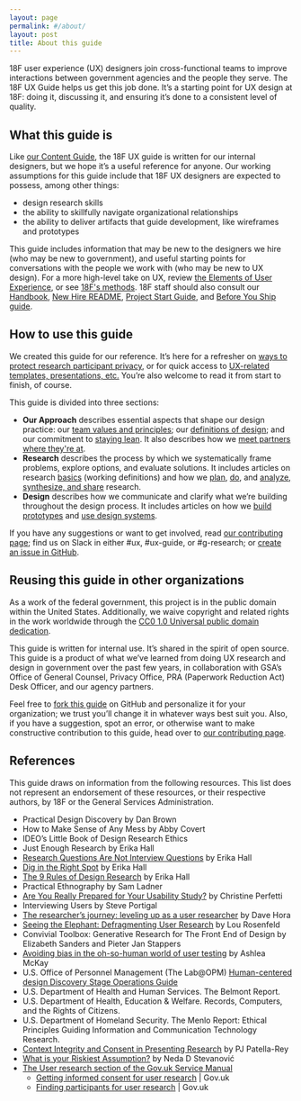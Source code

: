 ```yaml
---
layout: page
permalink: #/about/
layout: post
title: About this guide
---
```


18F user experience (UX) designers join cross-functional teams to improve interactions between government agencies and the people they serve. The 18F UX Guide helps us get this job done. It’s a starting point for UX design at 18F: doing it, discussing it, and ensuring it’s done to a consistent level of quality.


## What this guide is

Like [our Content Guide](https://content-guide.18f.gov/how-to-use-this-guide/), the 18F UX guide is written for our internal designers, but we hope it’s a useful reference for anyone. Our working assumptions for this guide include that 18F UX designers are expected to possess, among other things: 

* design research skills
* the ability to skillfully navigate organizational relationships
* the ability to deliver artifacts that guide development, like wireframes and prototypes

This guide includes information that may be new to the designers we hire (who may be new to government), and useful starting points for conversations with the people we work with (who may be new to UX design). For a more high-level take on UX, review [the Elements of User Experience](http://www.jjg.net/elements/pdf/elements.pdf), or see [18F's methods](https://methods.18f.gov/).  18F staff should also consult our [Handbook](https://handbook.18f.gov/), [New Hire README](https://docs.google.com/document/d/19naJ8wgVo_hnv_nUy2WWyzH6DJwXXgenD0QpsZmOSe0/edit#), [Project Start Guide](https://docs.google.com/document/d/1jFGksReKrt2PY_QVe7fj1aOCcyjHlGPf5hkKgv7nuMA/edit?pli=1#), and [Before You Ship guide](https://before-you-ship.18f.gov/).


## How to use this guide

We created this guide for our reference. It’s here for a refresher on [ways to protect research participant privacy]({{site.baseurl}}/research/privacy/), or for quick access to [UX-related templates, presentations, etc.]({{site.baseurl}}/resources/) You’re also welcome to read it from start to finish, of course.

This guide is divided into three sections:

- **Our Approach** describes essential aspects that shape our design practice: our [team values and principles]({{site.baseurl}}/our-approach/values-and-principles); our [definitions of design]({{site.baseurl}}/our-approach/defining-design); and our commitment to [staying lean]({{site.baseurl}}/our-approach/lean/). It also describes how we [meet partners where they're at]({{site.baseurl}}/our-approach/meet-people-where-they-are/). 
- **Research** describes the process by which we systematically frame problems, explore options, and evaluate solutions. It includes articles on research [basics]({{site.baseurl}}/research/basics/) (working definitions) and how we [plan](/research/plan/), [do]({{site.baseurl}}/research/do), and [analyze, synthesize, and share]({{site.baseurl}}/research/analyze-synthesize-share) research.
- **Design** describes how we communicate and clarify what we’re building throughout the design process. It includes articles on how we [build prototypes]() and [use design systems]().



If you have any suggestions or want to get involved, read [our contributing page](https://github.com/18F/ux-guide/blob/master/CONTRIBUTING.md#non-18F-contributors); find us on Slack in either #ux, #ux-guide, or #g-research; or [create an issue in GitHub](https://github.com/18F/ux-guide/issues).


## Reusing this guide in other organizations

As a work of the federal government, this project is in the public domain within the United States. Additionally, we waive copyright and related rights in the work worldwide through the [CC0 1.0 Universal public domain dedication](https://creativecommons.org/publicdomain/zero/1.0/legalcode).

This guide is written for internal use. It’s shared in the spirit of open source.  This guide is a product of what we’ve learned from doing UX research and design in government over the past few years, in collaboration with GSA’s Office of General Counsel, Privacy Office, PRA (Paperwork Reduction Act) Desk Officer, and our agency partners.

Feel free to [fork this guide](https://help.github.com/articles/fork-a-repo/) on GitHub and personalize it for your organization; we trust you’ll change it in whatever ways best suit you. Also, if you have a suggestion, spot an error, or otherwise want to make constructive contribution to this guide, head over to [our contributing page](https://github.com/18F/ux-guide/blob/master/CONTRIBUTING.md#non-18F-contributors).

## References

This guide draws on information from the following resources. This list does not represent an endorsement of these resources, or their respective authors, by 18F or the General Services Administration.

* Practical Design Discovery by Dan Brown
* How to Make Sense of Any Mess by Abby Covert
* IDEO’s Little Book of Design Research Ethics
* Just Enough Research by Erika Hall
* [Research Questions Are Not Interview Questions](https://medium.com/mule-design/research-questions-are-not-interview-questions-7f90602eb533) by Erika Hall
* [Dig in the Right Spot](https://medium.com/mule-design/dig-in-the-right-spot-6dc7af5a75e8) by Erika Hall
* [The 9 Rules of Design Research](https://medium.com/mule-design/the-9-rules-of-design-research-1a273fdd1d3b) by Erika Hall
* Practical Ethnography by Sam Ladner
* [Are You Really Prepared for Your Usability Study?](https://articles.uie.com/usability_testing_three_steps/) by Christine Perfetti
* Interviewing Users by Steve Portigal
* [The researcher’s journey: leveling up as a user researcher](https://medium.com/@stonecrops/the-researchers-journey-leveling-up-as-a-user-researcher-a85cd35b53f5) by Dave Hora
* [Seeing the Elephant: Defragmenting User Research](https://alistapart.com/article/seeing-the-elephant-defragmenting-user-research) by Lou Rosenfeld
* Convivial Toolbox: Generative Research for The Front End of Design by Elizabeth Sanders and Pieter Jan Stappers
* [Avoiding bias in the oh-so-human world of user testing](https://blog.optimalworkshop.com/avoiding-bias-in-the-oh-so-human-world-of-user-testing) by Ashlea McKay
* U.S. Office of Personnel Management  (The Lab@OPM) [Human-centered design Discovery Stage Operations Guide](https://github.com/labopm/HCD-Guides/blob/master/HCD_Ops_Guide_v11.3_pages.pdf)
* U.S. Department of Health and Human Services. The Belmont Report.
* U.S. Department of Health, Education & Welfare. Records, Computers, and the Rights of Citizens.
* U.S. Department of Homeland Security. The Menlo Report: Ethical Principles Guiding Information and Communication Technology Research.
* [Context Integrity and Consent in Presenting Research](https://thesocietypages.org/cyborgology/2017/03/12/context-integrity-and-consent-in-presenting-research/) by PJ Patella-Rey
* [What is your Riskiest Assumption?](https://mvpworkshop.co/validate-riskiest-assumption/) by Neda D Stevanović
* [The User research section of the Gov.uk Service Manual](https://www.gov.uk/service-manual/user-research)
    * [Getting informed consent for user research](https://www.gov.uk/service-manual/user-research/getting-users-consent-for-research) | Gov.uk 
    * [Finding participants for user research](https://www.gov.uk/service-manual/user-research/find-user-research-participants) | Gov.uk 

